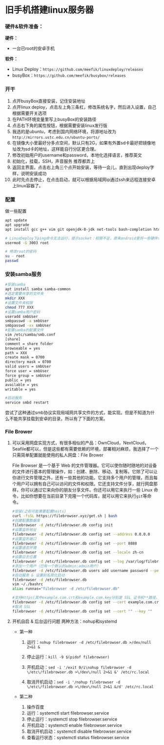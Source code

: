 # 旧手机搭建linux服务器


### 硬件&软件准备：

**硬件：**

* 一台已root的安卓手机

**软件：**

* Linux Deploy：`https://github.com/meefik/linuxdeploy/releases`
* busyBox：`https://github.com/meefik/busybox/releases`

### 开干

1. 点开busyBox直接安装，记住安装地址
2. 点开linux deploy，点击左上角三条杠，修改系统名字，然后进入设置，自己根据需要开关选项
3. 在PATH环境变量里写上busyBox的安装路径
4. 点击右下角的属性按钮，根据需要安装linux发行版
5. 我选的是ubuntu，考虑到国内网络环境，将源地址改为`http://mirrors.ustc.edu.cn/ubuntu-ports/`
6. 在镜像大小里最好分多点空间，默认只有2G，如果有外置sd卡最好把镜像地址改为sd卡的地址，这样能自行分区更合理。
7. 修改初始用户的username和password，本地化选择语言，推荐英文
8. 初始化，挂载，SSH，声音服务 推荐都弄上
9. 返回主界面，点击右上角三个点开始安装，等待一会儿，直到出现deploy字样，说明安装成功
10. 此时先点击停止，在点击启动，就可以根据局域网ip通过ssh来远程连接安卓上linux容器了。

### 配置

做一些配置

```bash
apt update
apt upgrade
apt install gcc g++ vim git openjdk-8-jdk net-tools bash-completion htop

# LinuxDeploy下ping命令无法运行，提示socket：权限不足，原来android里将一些硬件使用（包括网络）的权限归到不同的用户组. 　而3003就是关于网络权限的组，称为inet. 上述命令是在debian的用户权限系统中给root 添加inte权限．
usermod -G 3003 root

# 修改root的密码
su - root
passwd
```

### 安装samba服务

```bash
#安装samba
apt install samba samba-common
#选定需要共享的文件夹
mkdir XXX
#设置文件夹权限
chmod 777 XXX
#设置samba用户密码
useradd smbUser
smbpasswd -a smbUser
smbpasswd -xx smbUser
#配置samba的配置文件
vim /etc/samba/smb.conf
[share]
comment = share folder
browseable = yes
path = XXX
create mask = 0700
directory mask = 0700
valid users = smbUser
force user = smbUser
force group = smbUser
public = yes
available = yes
writable = yes

#启动服务
service smbd restart

```

尝试了这种通过smb协议实现局域网共享文件的方式，能实现。但是不知道为什么不能共享挂载到安卓的目录，所以有了下面的方案。

### File Brower

1. 可以采用网盘实现方式，有很多相似的产品：OwnCloud，NextCloud，Seafile都可以，但是这些都有需要依赖的环境，部署相对麻烦，我选择了一个只需简单配置就能使用的私人网盘：File Brower

   File Browser 是一个基于 Web 的文件管理器。它可以使你随时随地的对设备的文件进行基本的管理操作，如：创建、删除、移动、复制等。它除了可以让你进行文件管理之外，还有一些其他的功能。它支持多个用户的管理，而且每个用户可以拥有自己可以访问的文件和权限。它还支持文件分享，就行网盘那样，你可以通过它来向你的朋友分享文件。你还可以用它来执行一些 Linux 命令，比如你想要在当前目录下克隆一个代码库，就可以用它来执行`git`等命令。

   ```bash
   #安装(之前可能需要配置hosts)
   curl -fsSL https://filebrowser.xyz/get.sh | bash
   #创建配置数据库
   filebrowser -d /etc/filebrowser.db config init
   #设置监听地址
   filebrowser -d /etc/filebrowser.db config set --address 0.0.0.0
   #设置监听端口
   filebrowser -d /etc/filebrowser.db config set --port 8888
   #设置语言环境
   filebrowser -d /etc/filebrowser.db config set --locale zh-cn
   #设置日志位置
   filebrowser -d /etc/filebrowser.db config set --log /var/log/filebrowser.log
   #添加一个用户（已有一个默认的admin:admin用户）
   filebrowser -d /etc/filebrowser.db users add username password --perm.admin
   #启动服务 & 设置别名简化启动
   filebrowser -d /etc/filebrowser.db
   vim ~/./bashrc
   alias runnas="filebrowser -d /etc/filebrowser.db"
   
   #支持Https(其中example.com.crt和example.com.key分别是 SSL 证书和**路径，根据自身情况进行更改。配置完 SSL 后，只可以使用 HTTPS 访问，不可以使用 HTTP)
   filebrowser -d /etc/filebrowser.db config set --cert example.com.crt --key example.com.key
   #取消 SSL
   filebrowser -d /etc/filebrowser.db config set --cert "" --key ""
   ```

2. 开机自启 & 后台运行问题
   两种方法：nohup和systemd

   * 第一种

     1. 运行：`nohup filebrowser -d /etc/filebrowser.db >/dev/null 2>&1 &`

     2. 停止运行：`kill -9 $(pidof filebrowser)`

     3. 开机启动：`sed -i '/exit 0/i\nohup filebrowser -d \/etc\/filebrowser.db >\/dev\/null 2>&1 &' /etc/rc.local`

     4. 取消开机启动：`sed -i '/nohup filebrowser -d \/etc\/filebrowser.db >\/dev\/null 2>&1 &/d' /etc/rc.local`

   * 第二种

     1. 操作百度
     2. 运行：systemctl start filebrowser.service
     3. 停止运行：systemctl stop filebrowser.service
     4. 开机启动：systemctl enable filebrowser.service
     5. 取消开机启动：systemctl disable filebrowser.service
     6. 查看运行状态：systemctl status filebrowser.service
